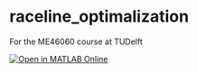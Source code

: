 # raceline_optimalization
For the ME46060 course at TUDelft

[![Open in MATLAB Online](https://www.mathworks.com/images/responsive/global/open-in-matlab-online.svg)](https://matlab.mathworks.com/open/github/v1?repo=dhotters/raceline_optimalization)
